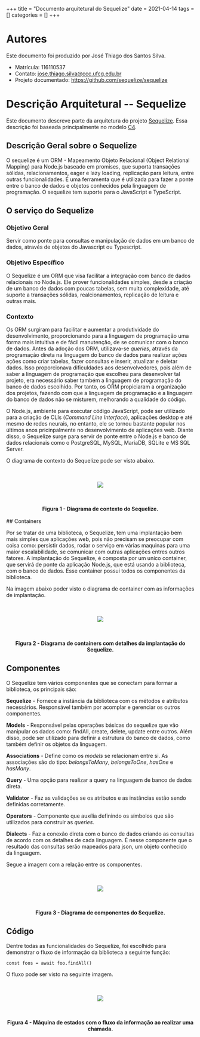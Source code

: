 +++
title = "Documento arquitetural do Sequelize"
date = 2021-04-14
tags = []
categories = []
+++


# Autores

Este documento foi produzido por José Thiago dos Santos Silva.

- Matrícula: 116110537
- Contato: jose.thiago.silva@ccc.ufcg.edu.br
- Projeto documentado: https://github.com/sequelize/sequelize

# Descrição Arquitetural -- Sequelize

Este documento descreve parte da arquitetura do projeto [Sequelize](https://github.com/sequelize/sequelize). Essa descrição foi baseada principalmente no modelo [C4](https://c4model.com/).


## Descrição Geral sobre o Sequelize

O sequelize é um ORM - Mapeamento Objeto Relacional (Object Relational Mapping) para Node.js baseado em promises, que suporta transações sólidas, relacionamentos, eager e lazy loading, replicação para leitura, entre outras funcionalidades. É uma ferramenta que é utilizada para fazer a ponte entre o banco de dados e objetos conhecidos pela linguagem de programação. O sequelize tem suporte para o JavaScript e TypeScript.

## O serviço do Sequelize

### Objetivo Geral

Servir como ponte para consultas e manipulação de dados em um banco de dados, através de objetos do Javascript ou Typescript.

### Objetivo Específico

O Sequelize é um ORM que visa facilitar a integração com banco de dados relacionais no Node.js. Ele prover funcionalidades simples, desde a criação de um banco de dados com poucas tabelas, sem muita complexidade, até suporte a transações sólidas, realcionamentos, replicação de leitura e outras mais.


### Contexto

Os ORM surgiram para facilitar e aumentar a produtividade do desenvolvimento, proporcionando para a linguagem de programação uma forma mais intuitiva e de fácil manutenção, de se comunicar com o banco de dados. Antes da adoção dos ORM, utilizava-se _queries_, através da programação direta na linguagem do banco de dados para realizar ações ações como criar tabelas, fazer consultas e inserir, atualizar e deletar dados. Isso proporcionava dificuldades aos desenvolvedores, pois além de saber a linguagem de programação que escolheu para desenvolver tal projeto, era necessário saber também a linguagem de programação do banco de dados escolhido. Por tanto, os ORM propiciaram a organização dos projetos, fazendo com que a linguagem de programação e a linguagem do banco de dados não se misturem, melhorando a qualidade do código.


O Node.js, ambiente para executar código JavaScript, pode ser utilizado para a criação de CLIs (_Command Line Interface_), aplicações desktop e até mesmo de redes neurais, no entanto, ele se tornou bastante popular nos últimos anos pricinpalmente no desenvolvimento de aplicações web. Diante disso, o Sequelize surge para servir de ponte entre o Node.js e banco de dados relacionais como o PostgreSQL, MySQL, MariaDB, SQLite e MS SQL Server.

O diagrama de contexto do Sequelize pode ser visto abaixo.

<div align="center" style="margin:1rem 0;">
    <img class="center" src="sequelize/Context Diagram.png" style="margin:2rem 0;"/>
    <br>
    <span style="margin:1rem 0;display:block;font-weight:bold;">
        Figura 1 - Diagrama de contexto do Sequelize.
    </span>
</div>
## Containers

Por se tratar de uma biblioteca, o Sequelize, tem  uma implantação bem mais simples que aplicações web, pois não precisam se preocupar com coisa como: persistir dados, rodar o serviço em várias maquinas para uma maior escalabilidade, se comunicar com outras aplicações entres outros fatores. A implantação do Sequelize, é composta por um uníco container, que servirá de ponte da aplicação Node.js, que está usando a biblioteca, com o banco de dados. Esse container possui todos os componentes da biblioteca.

Na imagem abaixo poder visto o diagrama de container  com as informações de implantação.

<div align="center" style="margin:1rem 0;">
    <img class="center" src="sequelize/Container Diagram.png" style="margin:2rem 0;"/>
    <br>
    <span style="margin:1rem 0;display:block;font-weight:bold;">
        Figura 2 - Diagrama de containers com detalhes da implantação do Sequelize.
    </span>
</div>

## Componentes

O Sequelize tem vários componentes que se conectam para formar a biblioteca, os principais são:

__Sequelize__ - Fornece a instância da biblioteca com os métodos e atributos necessários. Responsável também por acomplar e gerenciar os outros componentes.

__Models__ - Responsável pelas operações básicas do sequelize que vão manipular os dados como: findAll, create, delete, update entre outros. Além disso, pode ser utilizado para definir a estrutura do banco de dados, como também definir os objetos da linguagem.

__Associations__ - Define como os *models* se relacionam entre si. As associações são do tipo: *belongsToMany*, *belongsToOne*, *hasOne* e *hasMany*.

__Query__ - Uma opção para realizar a query na linguagem de banco de dados direta.

__Validator__ - Faz as validações se os atributos e as instâncias estão sendo definidas corretamente.

__Operators__ - Componente que auxília definindo os símbolos que são utilizados para construir as *queries*.

__Dialects__ - Faz a conexão direta com o banco de dados criando as consultas de acordo com os detalhes de cada linguagem. É nesse componente que o resultado das consultas serão mapeados para json, um objeto conhecido da linguagem.

Segue a imagem com a relação entre os componentes.

<div align="center" style="margin:1rem 0;">
    <img class="center" src="sequelize/Components Diagram.png" style="margin:2rem 0;"/>
    <br>
    <span style="margin:1rem 0;display:block;font-weight:bold;">
        Figura 3 - Diagrama de componentes do Sequelize.
    </span>
</div>

## Código

Dentre todas as funcionalidades do Sequelize, foi escolhido para demonstrar o fluxo de informação da biblioteca a seguinte função:

`const foos = await foo.findAll()`

O fluxo pode ser visto na seguinte imagem.

<div align="center" style="margin:1rem 0;">
    <img class="center" src="sequelize/Code Diagram.png" style="margin:2rem 0;"/>
    <br>
    <span style="margin:1rem 0;display:block;font-weight:bold;">
        Figura 4 - Máquina de estados com o fluxo da informação ao realizar uma chamada.
    </span>
</div>